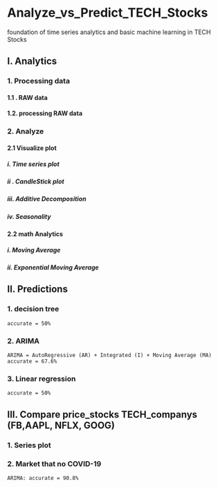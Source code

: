 # Analyze_vs_Predict_TECH_Stocks
foundation of time series analytics and basic machine learning in TECH Stocks


## I. Analytics
### 1. Processing data
#### 1.1 . RAW data
#### 1.2. processing RAW data

### 2. Analyze

#### 2.1 Visualize plot 
##### i. Time series plot
##### ii . CandleStick plot
##### iii. Additive Decomposition
##### iv. Seasonality

#### 2.2 math Analytics
#####  i. Moving Average
##### ii. Exponential Moving Average

## II. Predictions 

### 1. decision tree
	accurate = 50% 

### 2. ARIMA
	ARIMA = AutoRegressive (AR) + Integrated (I) + Moving Average (MA)
	accurate = 67.6%

### 3. Linear regression
	accurate = 50%

## III. Compare price_stocks TECH_companys (FB,AAPL, NFLX, GOOG)

### 1. Series plot

### 2. Market that no COVID-19
	ARIMA: accurate = 90.8%